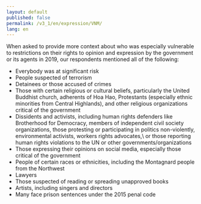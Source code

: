 ```yaml
---
layout: default
published: false
permalink: /v3_1/en/expression/VNM/
lang: en
---
```


When asked to provide more context about who was especially vulnerable to restrictions on their rights to opinion and expression by the government or its agents in 2019, our respondents mentioned all of the following:
-	Everybody was at significant risk 
-	People suspected of terrorism
-	Detainees or those accused of crimes 
-	Those with certain religious or cultural beliefs, particularly the United Buddhist church, adherents of Hoa Hao, Protestants (especially ethnic minorities from Central Highlands), and other religious organizations critical of the government
-	Dissidents and activists, including human rights defenders like Brotherhood for Democracy, members of independent civil society organizations, those protesting or participating in politics non-violently, environmental activists, workers rights advocates,\ or those reporting human rights violations to the UN or other governments/organizations
-	Those expressing their opinions on social media, especially those critical of the government
-	People of certain races or ethnicities, including the Montagnard people from the Northwest
-	Lawyers
-	Those suspected of reading or spreading unapproved books 
-	Artists, including singers and directors  
-	Many face prison sentences under the 2015 penal code 

